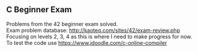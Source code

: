 ## C Beginner Exam  
Problems from the 42 beginner exam solved.  
Exam problem database: http://kaoteq.com/sites/42/exam-review.php  
Focusing on levels 2, 3, 4 as this is where I need to make progress for now.  
To test the code use https://www.jdoodle.com/c-online-compiler
